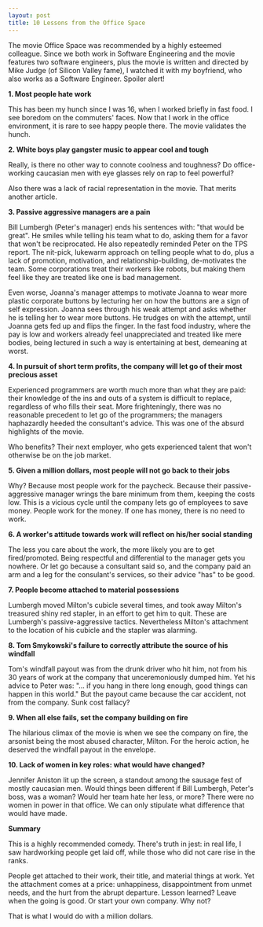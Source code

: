 ```yaml
---
layout: post
title: 10 Lessons from the Office Space
---
```


The movie Office Space was recommended by a highly esteemed colleague. Since we both work in Software Engineering and the movie features two software engineers, plus the movie is written and directed by Mike Judge (of Silicon Valley fame), I watched it with my boyfriend, who also works as a Software Engineer. Spoiler alert! 

**1. Most people hate work**

This has been my hunch since I was 16, when I worked briefly in fast food. I see boredom on the commuters' faces. Now that I work in the office environment, it is rare to see happy people there. The movie validates the hunch.

**2. White boys play gangster music to appear cool and tough**

Really, is there no other way to connote coolness and toughness? Do office-working caucasian men with eye glasses rely on rap to feel powerful? 

Also there was a lack of racial representation in the movie. That merits another article.

**3. Passive aggressive managers are a pain**

Bill Lumbergh (Peter's manager) ends his sentences with: "that would be great". He smiles while telling his team what to do, asking them for a favor that won't be reciprocated. He also repeatedly reminded Peter on the TPS report. The nit-pick, lukewarm approach on telling people what to do, plus a lack of promotion, motivation, and relationship-building, de-motivates the team. Some corporations treat their workers like robots, but making them feel like they are treated like one is bad management. 

Even worse, Joanna's manager attemps to motivate Joanna to wear more plastic corporate buttons by lecturing her on how the buttons are a sign of self expression. Joanna sees through his weak attempt and asks whether he is telling her to wear more buttons. He trudges on with the attempt, until Joanna gets fed up and flips the finger. In the fast food industry, where the pay is low and workers already feel unappreciated and treated like mere bodies, being lectured in such a way is entertaining at best, demeaning at worst.

**4. In pursuit of short term profits, the company will let go of their most precious asset**

Experienced programmers are worth much more than what they are paid: their knowledge of the ins and outs of a system is difficult to replace, regardless of who fills their seat. More frighteningly, there was no reasonable precedent to let go of the programmers; the managers haphazardly heeded the consultant's advice. This was one of the absurd highlights of the movie. 

Who benefits? Their next employer, who gets experienced talent that won't otherwise be on the job market.

**5. Given a million dollars, most people will not go back to their jobs**

Why? Because most people work for the paycheck. Because their passive-aggressive manager wrings the bare minimum from them, keeping the costs low. This is a vicious cycle until the company lets go of employees to save money. People work for the money. If one has money, there is no need to work. 

**6. A worker's attitude towards work will reflect on his/her social standing**

The less you care about the work, the more likely you are to get fired/promoted. Being respectful and differential to the manager gets you nowhere. Or let go because a consultant said so, and the company paid an arm and a leg for the consulant's services, so their advice "has" to be good. 

**7. People become attached to material possessions**

Lumbergh moved Milton's cubicle several times, and took away Milton's treasured shiny red stapler, in an effort to get him to quit. These are Lumbergh's passive-aggressive tactics. Nevertheless Milton's attachment to the location of his cubicle and the stapler was alarming.

**8. Tom Smykowski's failure to correctly attribute the source of his windfall**

Tom's windfall payout was from the drunk driver who hit him, not from his 30 years of work at the company that unceremoniously dumped him. Yet his advice to Peter was: "... if you hang in there long enough, good things can happen in this world." But the payout came because the car accident, not from the company. Sunk cost fallacy?

**9. When all else fails, set the company building on fire**

The hilarious climax of the movie is when we see the company on fire, the arsonist being the most abused character, Milton. For the heroic action, he deserved the windfall payout in the envelope.

**10. Lack of women in key roles: what would have changed?**

Jennifer Aniston lit up the screen, a standout among the sausage fest of mostly caucasian men. Would things been different if Bill Lumbergh, Peter's boss, was a woman? Would her team hate her less, or more? There were no women in power in that office. We can only stipulate what difference that would have made.


**Summary**

This is a highly recommended comedy. There's truth in jest: in real life, I saw hardworking people get laid off, while those who did not care rise in the ranks. 

People get attached to their work, their title, and material things at work. Yet the attachment comes at a price: unhappiness, disappointment from unmet needs, and the hurt from the abrupt departure. Lesson learned? Leave when the going is good. Or start your own company. Why not? 

That is what I would do with a million dollars.











